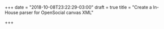 +++
date = "2018-10-08T23:22:29-03:00"
draft = true
title = "Create a In-House parser for OpenSocial canvas XML"

+++
